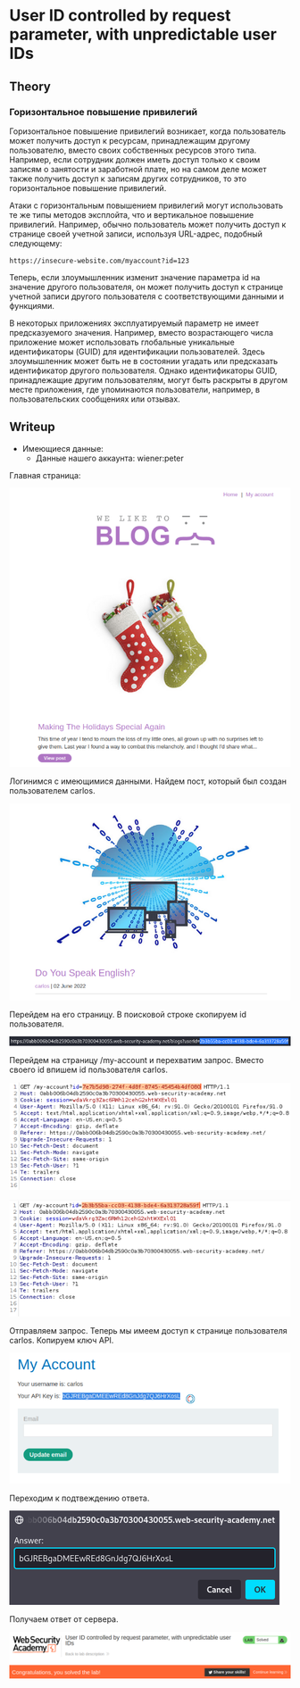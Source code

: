 # User ID controlled by request parameter, with unpredictable user IDs

## Theory

<h3>Горизонтальное повышение привилегий</h3>

Горизонтальное повышение привилегий возникает, когда пользователь может получить доступ к ресурсам, принадлежащим другому пользователю, вместо своих собственных ресурсов этого типа. Например, если сотрудник должен иметь доступ только к своим записям о занятости и заработной плате, но на самом деле может также получить доступ к записям других сотрудников, то это горизонтальное повышение привилегий.

Атаки с горизонтальным повышением привилегий могут использовать те же типы методов эксплойта, что и вертикальное повышение привилегий. Например, обычно пользователь может получить доступ к странице своей учетной записи, используя URL-адрес, подобный следующему:
```
https://insecure-website.com/myaccount?id=123
```

Теперь, если злоумышленник изменит значение параметра id на значение другого пользователя, он может получить доступ к странице учетной записи другого пользователя с соответствующими данными и функциями.

В некоторых приложениях эксплуатируемый параметр не имеет предсказуемого значения. Например, вместо возрастающего числа приложение может использовать глобальные уникальные идентификаторы (GUID) для идентификации пользователей. Здесь злоумышленник может быть не в состоянии угадать или предсказать идентификатор другого пользователя. Однако идентификаторы GUID, принадлежащие другим пользователям, могут быть раскрыты в другом месте приложения, где упоминаются пользователи, например, в пользовательских сообщениях или отзывах.

## Writeup

* Имеющиеся данные: 
    * Данные нашего аккаунта: wiener:peter

Главная страница:

![](https://github.com/fobblified/Writeups/blob/main/Portswigger/Access_control/User_ID_controlled_by_request_parameter_with_unpredictable_user_IDs/assets/1.png)

Логинимся с имеющимися данными. Найдем пост, который был создан пользователем carlos.

![](https://github.com/fobblified/Writeups/blob/main/Portswigger/Access_control/User_ID_controlled_by_request_parameter_with_unpredictable_user_IDs/assets/2.png)

Перейдем на его страницу. В поисковой строке скопируем id пользователя.

![](https://github.com/fobblified/Writeups/blob/main/Portswigger/Access_control/User_ID_controlled_by_request_parameter_with_unpredictable_user_IDs/assets/3.png)

Перейдем на страницу /my-account и перехватим запрос. Вместо своего id впишем id пользователя carlos.

![](https://github.com/fobblified/Writeups/blob/main/Portswigger/Access_control/User_ID_controlled_by_request_parameter_with_unpredictable_user_IDs/assets/4.png)

![](https://github.com/fobblified/Writeups/blob/main/Portswigger/Access_control/User_ID_controlled_by_request_parameter_with_unpredictable_user_IDs/assets/5.png)

Отправляем запрос. Теперь мы имеем доступ к странице пользователя carlos. Копируем ключ API.

![](https://github.com/fobblified/Writeups/blob/main/Portswigger/Access_control/User_ID_controlled_by_request_parameter_with_unpredictable_user_IDs/assets/6.png)

Переходим к подтвеждению ответа.

![](https://github.com/fobblified/Writeups/blob/main/Portswigger/Access_control/User_ID_controlled_by_request_parameter_with_unpredictable_user_IDs/assets/7.png)

Получаем ответ от сервера.

![](https://github.com/fobblified/Writeups/blob/main/Portswigger/Access_control/User_ID_controlled_by_request_parameter_with_unpredictable_user_IDs/assets/8.png)
